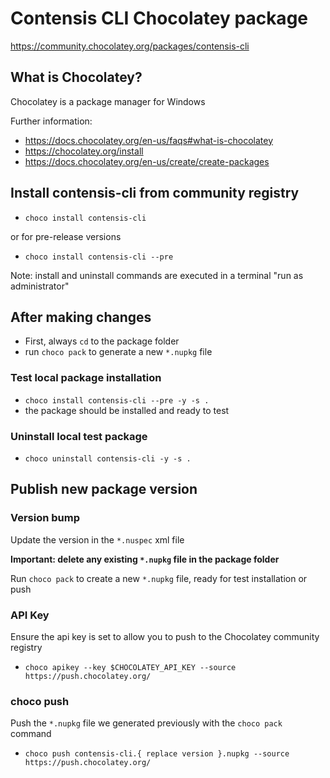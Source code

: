 # Contensis CLI Chocolatey package

https://community.chocolatey.org/packages/contensis-cli

## What is Chocolatey?

Chocolatey is a package manager for Windows

Further information:

- https://docs.chocolatey.org/en-us/faqs#what-is-chocolatey
- https://chocolatey.org/install
- https://docs.chocolatey.org/en-us/create/create-packages

## Install contensis-cli from community registry

- `choco install contensis-cli`

or for pre-release versions

- `choco install contensis-cli --pre`

Note: install and uninstall commands are executed in a terminal "run as administrator"

## After making changes

- First, always `cd` to the package folder
- run `choco pack` to generate a new `*.nupkg` file

### Test local package installation

- `choco install contensis-cli --pre -y -s .`
- the package should be installed and ready to test

### Uninstall local test package

- `choco uninstall contensis-cli -y -s .`

## Publish new package version

### Version bump

Update the version in the `*.nuspec` xml file

**Important: delete any existing `*.nupkg` file in the package folder**

Run `choco pack` to create a new `*.nupkg` file, ready for test installation or push

### API Key

Ensure the api key is set to allow you to push to the Chocolatey community registry

- `choco apikey --key $CHOCOLATEY_API_KEY --source https://push.chocolatey.org/`

### choco push

Push the `*.nupkg` file we generated previously with the `choco pack` command

- `choco push contensis-cli.{ replace version }.nupkg --source https://push.chocolatey.org/`
